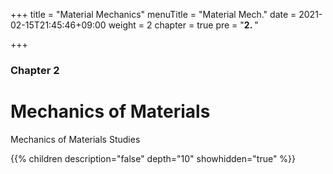 +++
title = "Material Mechanics"
menuTitle = "Material Mech."
date = 2021-02-15T21:45:46+09:00
weight = 2
chapter = true
pre = "<b>2. </b>"

+++

### Chapter 2

# Mechanics of Materials
Mechanics of Materials Studies

{{% children description="false" depth="10" showhidden="true" %}}
